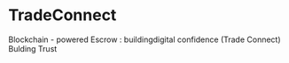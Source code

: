 # TradeConnect
Blockchain - powered Escrow : buildingdigital confidence (Trade Connect)
Bulding Trust